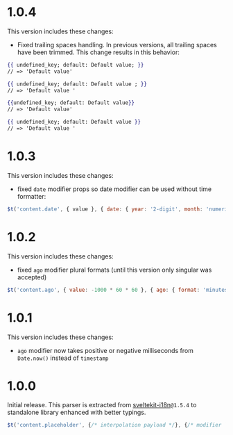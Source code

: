 # 1.0.4
This version includes these changes:
* Fixed trailing spaces handling. In previous versions, all trailing spaces have been trimmed. This change results in this behavior:

```handlebars
{{ undefined_key; default: Default value; }}
// => 'Default value'
```

```handlebars
{{ undefined_key; default: Default value ; }}
// => 'Default value '
```

```handlebars
{{undefined_key; default: Default value}}
// => 'Default value'
```

```handlebars
{{ undefined_key; default: Default value }}
// => 'Default value '
```

# 1.0.3
This version includes these changes:
* fixed `date` modifier props so date modifier can be used without time formatter:

```js
$t('content.date', { value }, { date: { year: '2-digit', month: 'numeric', day: 'short' } });
```

# 1.0.2
This version includes these changes:
* fixed `ago` modifier plural formats (until this version only singular was accepted)

```js
$t('content.ago', { value: -1000 * 60 * 60 }, { ago: { format: 'minutes' } });
```

# 1.0.1
This version includes these changes:
* `ago` modifier now takes positive or negative milliseconds from `Date.now()` instead of `timestamp`

# 1.0.0
Initial release. This parser is extracted from [sveltekit-i18n](https://github.com/sveltekit-i18n/lib)`@1.5.4` to standalone library enhanced with better typings.

```js
$t('content.placeholder', {/* interpolation payload */}, {/* modifier `props` */});
```
